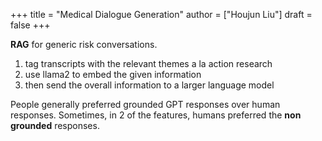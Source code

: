 +++
title = "Medical Dialogue Generation"
author = ["Houjun Liu"]
draft = false
+++

**RAG** for generic risk conversations.

1.  tag transcripts with the relevant themes a la action research
2.  use llama2 to embed the given information
3.  then send the overall information to a larger language model

People generally preferred grounded GPT responses over human responses. Sometimes, in 2 of the features, humans preferred the **non grounded** responses.
